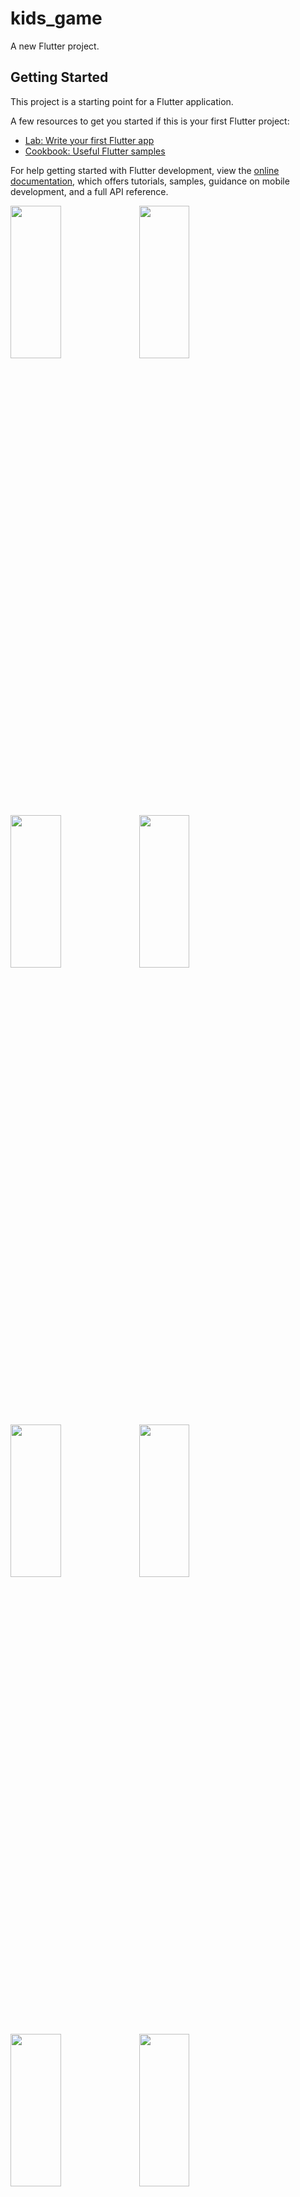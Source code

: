 # kids_game

A new Flutter project.

## Getting Started

This project is a starting point for a Flutter application.

A few resources to get you started if this is your first Flutter project:

- [Lab: Write your first Flutter app](https://docs.flutter.dev/get-started/codelab)
- [Cookbook: Useful Flutter samples](https://docs.flutter.dev/cookbook)

For help getting started with Flutter development, view the
[online documentation](https://docs.flutter.dev/), which offers tutorials,
samples, guidance on mobile development, and a full API reference.

<p>
<img src="https://github.com/raiyaniansh/kids_game/assets/114207841/407d0604-8bc9-4141-9dfd-0becb2392821" width=40% height=25%>
<img src="https://github.com/raiyaniansh/kids_game/assets/114207841/42fec5ae-0330-451e-8289-8fba0f5e3051" width=40% height=25%>
<img src="https://github.com/raiyaniansh/kids_game/assets/114207841/34b8d93b-2184-4c7f-8f0c-d3445ed6a357" width=40% height=25%>
<img src="https://github.com/raiyaniansh/kids_game/assets/114207841/d9ebca22-a568-4431-864d-c68e2fcdb42a" width=40% height=25%>
<img src="https://github.com/raiyaniansh/kids_game/assets/114207841/9d94c038-5279-4a82-9921-80f9b759b99f" width=40% height=25%>
<img src="https://github.com/raiyaniansh/kids_game/assets/114207841/99440628-66b0-4054-91ce-66f182255d53" width=40% height=25%>
<img src="https://github.com/raiyaniansh/kids_game/assets/114207841/09bcdaff-be3a-4cf0-b540-ad674a7319eb" width=40% height=25%>
<img src="https://github.com/raiyaniansh/kids_game/assets/114207841/bf16115c-8ee4-41af-96d5-e92b462ddddd" width=40% height=25%>
<img src="https://github.com/raiyaniansh/kids_game/assets/114207841/2a818a00-e72d-4034-ad3b-007da43924bb" width=40% height=25%>
<img src="https://github.com/raiyaniansh/kids_game/assets/114207841/1330feab-8ebc-42d2-8007-ae00a79a1e74" width=40% height=25%>
</p>
